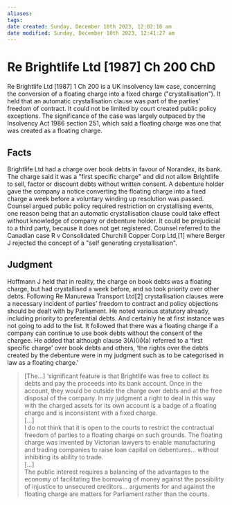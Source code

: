 ```yaml
---
aliases: 
tags: 
date created: Sunday, December 10th 2023, 12:02:18 am
date modified: Sunday, December 10th 2023, 12:41:27 am
---
```


# Re Brightlife Ltd [1987] Ch 200 ChD

Re Brightlife Ltd [1987] 1 Ch 200 is a UK insolvency law case, concerning the conversion of a floating charge into a fixed charge ("crystallisation"). It held that an automatic crystallisation clause was part of the parties’ freedom of contract. It could not be limited by court created public policy exceptions. The significance of the case was largely outpaced by the Insolvency Act 1986 section 251, which said a floating charge was one that was created as a floating charge.

## Facts

Brightlife Ltd had a charge over book debts in favour of Norandex, its bank. The charge said it was a "first specific charge" and did not allow Brightlife to sell, factor or discount debts without written consent. A debenture holder gave the company a notice converting the floating charge into a fixed charge a week before a voluntary winding up resolution was passed. Counsel argued public policy required restriction on crystallising events, one reason being that an automatic crystallisation clause could take effect without knowledge of company or debenture holder. It could be prejudicial to a third party, because it does not get registered. Counsel referred to the Canadian case R v Consolidated Churchill Copper Corp Ltd,[1] where Berger J rejected the concept of a "self generating crystallisation".

## Judgment

Hoffmann J held that in reality, the charge on book debts was a floating charge, but had crystallised a week before, and so took priority over other debts. Following Re Manurewa Transport Ltd[2] crystallisation clauses were a necessary incident of parties’ freedom to contract and policy objections should be dealt with by Parliament. He noted various statutory already, including priority to preferential debts. And certainly he at first instance was not going to add to the list. It followed that there was a floating charge if a company can continue to use book debts without the consent of the chargee. He added that although clause 3(A)(ii)(a) referred to a ‘first specific charge’ over book debts and others, ‘the rights over the debts created by the debenture were in my judgment such as to be categorised in law as a floating charge.'

> [The…] ‘significant feature is that Brightlife was free to collect its debts and pay the proceeds into its bank account. Once in the account, they would be outside the charge over debts and at the free disposal of the company. In my judgment a right to deal in this way with the charged assets for its own account is a badge of a floating charge and is inconsistent with a fixed charge.  
> […]  
> I do not think that it is open to the courts to restrict the contractual freedom of parties to a floating charge on such grounds. The floating charge was invented by Victorian lawyers to enable manufacturing and trading companies to raise loan capital on debentures… without inhibiting its ability to trade.  
> […]  
> The public interest requires a balancing of the advantages to the economy of facilitating the borrowing of money against the possibility of injustice to unsecured creditors… arguments for and against the floating charge are matters for Parliament rather than the courts.
